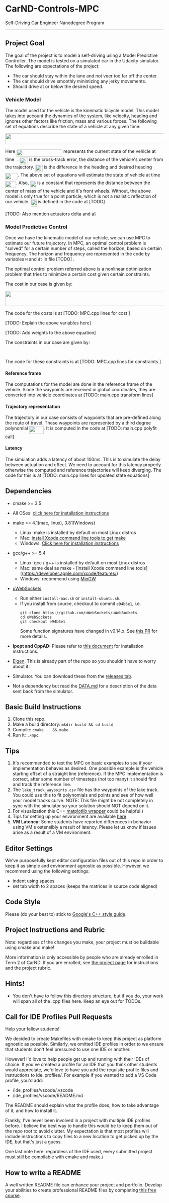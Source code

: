 # CarND-Controls-MPC
Self-Driving Car Engineer Nanodegree Program

---

## Project Goal

The goal of the project is to model a self-driving using a Model Predictive Controller. The model is tested on a simulated car in the Udacity simulator. The following are expectations of the project:

- The car should stay within the lane and not veer too far off the center.
- The car should drive smoothly minimizing any jerky movements.
- Should drive at or below the desired speed.

### Vehicle Model

The model used for the vehicle is the kinematic bicycle model. This model takes into account the dynamics of the system, like velocity, heading and ignores other factors like friction, mass and various forces. The following set of equations describe the state of a vehicle at any given time:
<p align="center"><img src="https://rawgit.com/mpdivecha/MPC-Project/readme/svgs/3c5b1dd83dbc69526c39eea5480cfef0.svg?invert_in_darkmode" align=middle width=999.6162pt height=34.142625pt/></p>
Here <img src="https://rawgit.com/mpdivecha/MPC-Project/readme/svgs/c47305a36647762ef14f697f4092fca2.svg?invert_in_darkmode" align=middle width=145.24521pt height=22.74591pt/> represents the current state of the vehicle at time <img src="https://rawgit.com/mpdivecha/MPC-Project/readme/svgs/4f4f4e395762a3af4575de74c019ebb5.svg?invert_in_darkmode" align=middle width=5.913963pt height=20.1465pt/>. <img src="https://rawgit.com/mpdivecha/MPC-Project/readme/svgs/1c2c8c7d47260addae719b977f037491.svg?invert_in_darkmode" align=middle width=25.57401pt height=20.1465pt/> is the cross-track error, the distance of the vehicle's center from the trajectory. <img src="https://rawgit.com/mpdivecha/MPC-Project/readme/svgs/ad2e92cff6ef93ef8b058b56577f32f0.svg?invert_in_darkmode" align=middle width=23.24058pt height=22.74591pt/> is the difference in the heading and desired heading <img src="https://rawgit.com/mpdivecha/MPC-Project/readme/svgs/a57b5ff01a8873c4f692ef7a73c96c45.svg?invert_in_darkmode" align=middle width=40.031145pt height=22.74591pt/>. The above set of equations will estimate the state of vehicle at time <img src="https://rawgit.com/mpdivecha/MPC-Project/readme/svgs/628783099380408a32610228991619a8.svg?invert_in_darkmode" align=middle width=34.145925pt height=21.10812pt/>.  Also, <img src="https://rawgit.com/mpdivecha/MPC-Project/readme/svgs/a37302359718eac43a8aec1b5310a2be.svg?invert_in_darkmode" align=middle width=18.8166pt height=22.38192pt/> is a constant that represents the distance between the center of mass of the vehicle and it's front wheels. Without, the above model is only true for a point particle, which is not a realistic reflection of our vehicle. <img src="https://rawgit.com/mpdivecha/MPC-Project/readme/svgs/a37302359718eac43a8aec1b5310a2be.svg?invert_in_darkmode" align=middle width=18.8166pt height=22.38192pt/> is defined in the code at [TODO]

[TODO: Also mention actuators delta and a]

### Model Predictive Control

Once we have the kinematic model of our vehicle, we can use MPC to estimate our future trajectory. In MPC, an optimal control problem is "solved" for a certain number of steps, called the horizon, based on certain frequency. The horizon and frequency are represented in the code by variables `N` and `dt` in file [TODO] . 

The optimal control problem referred above is a nonlinear optimization problem that tries to minimize a certain cost given certain constraints. 

The cost in our case is given by:
<p align="center"><img src="https://rawgit.com/mpdivecha/MPC-Project/readme/svgs/4d8813b1fc0e32391b0fe318b35db4e5.svg?invert_in_darkmode" align=middle width=736.09635pt height=47.57808pt/></p>

The code for the costs is at [TODO: MPC.cpp lines for cost ]

[TODO: Explain the above variables here]

[TODO: Add weights to the above equation]

The constraints in our case are given by:
<p align="center"><img src="https://rawgit.com/mpdivecha/MPC-Project/readme/svgs/a09b75ad29766a07b0d3e951ce0d3a12.svg?invert_in_darkmode" align=middle width=179.15205pt height=16.376943pt/></p>
The code for these constraints is at [TODO: MPC.cpp lines for constraints ]

#### Reference frame

The computations for the model are done in the reference frame of the vehicle. Since the waypoints are received in global coordinates, they are converted into vehicle coordinates at [TODO: main.cpp transform lines]

#### Trajectory representation

The trajectory in our case consists of waypoints that are pre-defined along the route of travel. These waypoints are represented by a third degree polynomial <img src="https://rawgit.com/mpdivecha/MPC-Project/readme/svgs/d53011c4c7824fee58ecd4cecbff13ee.svg?invert_in_darkmode" align=middle width=46.24521pt height=24.56553pt/>. It is computed in the code at [TODO: main.cpp polyfit call]

#### Latency

The simulation adds a latency of about 100ms. This is to simulate the delay between actuation and effect. We need to account for this latency properly otherwise the computed and reference trajectories will keep diverging. The code for this is at [TODO: main.cpp lines for updated state equations]

## Dependencies

* cmake >= 3.5
 * All OSes: [click here for installation instructions](https://cmake.org/install/)
* make >= 4.1(mac, linux), 3.81(Windows)
  * Linux: make is installed by default on most Linux distros
  * Mac: [install Xcode command line tools to get make](https://developer.apple.com/xcode/features/)
  * Windows: [Click here for installation instructions](http://gnuwin32.sourceforge.net/packages/make.htm)
* gcc/g++ >= 5.4
  * Linux: gcc / g++ is installed by default on most Linux distros
  * Mac: same deal as make - [install Xcode command line tools]((https://developer.apple.com/xcode/features/)
  * Windows: recommend using [MinGW](http://www.mingw.org/)
* [uWebSockets](https://github.com/uWebSockets/uWebSockets)
  * Run either `install-mac.sh` or `install-ubuntu.sh`.
  * If you install from source, checkout to commit `e94b6e1`, i.e.
    ```
    git clone https://github.com/uWebSockets/uWebSockets
    cd uWebSockets
    git checkout e94b6e1
    ```
    Some function signatures have changed in v0.14.x. See [this PR](https://github.com/udacity/CarND-MPC-Project/pull/3) for more details.

* **Ipopt and CppAD:** Please refer to [this document](https://github.com/udacity/CarND-MPC-Project/blob/master/install_Ipopt_CppAD.md) for installation instructions.
* [Eigen](http://eigen.tuxfamily.org/index.php?title=Main_Page). This is already part of the repo so you shouldn't have to worry about it.
* Simulator. You can download these from the [releases tab](https://github.com/udacity/self-driving-car-sim/releases).
* Not a dependency but read the [DATA.md](./DATA.md) for a description of the data sent back from the simulator.


## Basic Build Instructions

1. Clone this repo.
2. Make a build directory: `mkdir build && cd build`
3. Compile: `cmake .. && make`
4. Run it: `./mpc`.

## Tips

1. It's recommended to test the MPC on basic examples to see if your implementation behaves as desired. One possible example
is the vehicle starting offset of a straight line (reference). If the MPC implementation is correct, after some number of timesteps
(not too many) it should find and track the reference line.
2. The `lake_track_waypoints.csv` file has the waypoints of the lake track. You could use this to fit polynomials and points and see of how well your model tracks curve. NOTE: This file might be not completely in sync with the simulator so your solution should NOT depend on it.
3. For visualization this C++ [matplotlib wrapper](https://github.com/lava/matplotlib-cpp) could be helpful.)
4.  Tips for setting up your environment are available [here](https://classroom.udacity.com/nanodegrees/nd013/parts/40f38239-66b6-46ec-ae68-03afd8a601c8/modules/0949fca6-b379-42af-a919-ee50aa304e6a/lessons/f758c44c-5e40-4e01-93b5-1a82aa4e044f/concepts/23d376c7-0195-4276-bdf0-e02f1f3c665d)
5. **VM Latency:** Some students have reported differences in behavior using VM's ostensibly a result of latency.  Please let us know if issues arise as a result of a VM environment.

## Editor Settings

We've purposefully kept editor configuration files out of this repo in order to
keep it as simple and environment agnostic as possible. However, we recommend
using the following settings:

* indent using spaces
* set tab width to 2 spaces (keeps the matrices in source code aligned)

## Code Style

Please (do your best to) stick to [Google's C++ style guide](https://google.github.io/styleguide/cppguide.html).

## Project Instructions and Rubric

Note: regardless of the changes you make, your project must be buildable using
cmake and make!

More information is only accessible by people who are already enrolled in Term 2
of CarND. If you are enrolled, see [the project page](https://classroom.udacity.com/nanodegrees/nd013/parts/40f38239-66b6-46ec-ae68-03afd8a601c8/modules/f1820894-8322-4bb3-81aa-b26b3c6dcbaf/lessons/b1ff3be0-c904-438e-aad3-2b5379f0e0c3/concepts/1a2255a0-e23c-44cf-8d41-39b8a3c8264a)
for instructions and the project rubric.

## Hints!

* You don't have to follow this directory structure, but if you do, your work
  will span all of the .cpp files here. Keep an eye out for TODOs.

## Call for IDE Profiles Pull Requests

Help your fellow students!

We decided to create Makefiles with cmake to keep this project as platform
agnostic as possible. Similarly, we omitted IDE profiles in order to we ensure
that students don't feel pressured to use one IDE or another.

However! I'd love to help people get up and running with their IDEs of choice.
If you've created a profile for an IDE that you think other students would
appreciate, we'd love to have you add the requisite profile files and
instructions to ide_profiles/. For example if you wanted to add a VS Code
profile, you'd add:

* /ide_profiles/vscode/.vscode
* /ide_profiles/vscode/README.md

The README should explain what the profile does, how to take advantage of it,
and how to install it.

Frankly, I've never been involved in a project with multiple IDE profiles
before. I believe the best way to handle this would be to keep them out of the
repo root to avoid clutter. My expectation is that most profiles will include
instructions to copy files to a new location to get picked up by the IDE, but
that's just a guess.

One last note here: regardless of the IDE used, every submitted project must
still be compilable with cmake and make./

## How to write a README
A well written README file can enhance your project and portfolio.  Develop your abilities to create professional README files by completing [this free course](https://www.udacity.com/course/writing-readmes--ud777).
